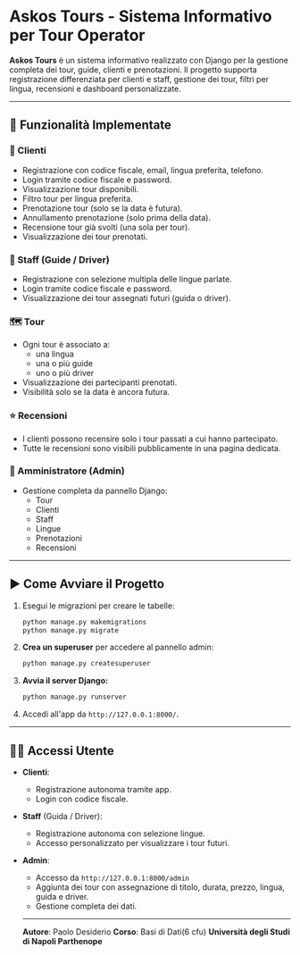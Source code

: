 # Askos Tours - Sistema Informativo per Tour Operator

**Askos Tours** è un sistema informativo realizzato con Django per la gestione completa dei tour, guide, clienti e prenotazioni. Il progetto supporta registrazione differenziata per clienti e staff, gestione dei tour, filtri per lingua, recensioni e dashboard personalizzate.

---

## 📌 Funzionalità Implementate

### 👤 Clienti
- Registrazione con codice fiscale, email, lingua preferita, telefono.
- Login tramite codice fiscale e password.
- Visualizzazione tour disponibili.
- Filtro tour per lingua preferita.
- Prenotazione tour (solo se la data è futura).
- Annullamento prenotazione (solo prima della data).
- Recensione tour già svolti (una sola per tour).
- Visualizzazione dei tour prenotati.

### 🧭 Staff (Guide / Driver)
- Registrazione con selezione multipla delle lingue parlate.
- Login tramite codice fiscale e password.
- Visualizzazione dei tour assegnati futuri (guida o driver).

### 🗺️ Tour
- Ogni tour è associato a:
  - una lingua
  - una o più guide
  - uno o più driver
- Visualizzazione dei partecipanti prenotati.
- Visibilità solo se la data è ancora futura.

### ⭐ Recensioni
- I clienti possono recensire solo i tour passati a cui hanno partecipato.
- Tutte le recensioni sono visibili pubblicamente in una pagina dedicata.

### 🔐 Amministratore (Admin)
- Gestione completa da pannello Django:
  - Tour
  - Clienti
  - Staff
  - Lingue
  - Prenotazioni
  - Recensioni

---

## ▶️ Come Avviare il Progetto

1. Esegui le migrazioni per creare le tabelle:
   ```bash
   python manage.py makemigrations
   python manage.py migrate
   ```
2. **Crea un superuser** per accedere al pannello admin:
   ```bash
   python manage.py createsuperuser
   ```
3. **Avvia il server Django:**
   ```bash
   python manage.py runserver
   ```
4. Accedi all'app da `http://127.0.0.1:8000/`.

---

## 👨‍🏫 Accessi Utente

- **Clienti**:
  - Registrazione autonoma tramite app.
  - Login con codice fiscale.

- **Staff** (Guida / Driver):
  - Registrazione autonoma con selezione lingue.
  - Accesso personalizzato per visualizzare i tour futuri.

- **Admin**:
  - Accesso da `http://127.0.0.1:8000/admin`
  - Aggiunta dei tour con assegnazione di titolo, durata, prezzo, lingua, guida e driver.
  - Gestione completa dei dati.

  --------------------------------------------------------------------------------------------------------------------------------------------------------------------------------
  **Autore**:
  Paolo Desiderio 
  **Corso**:
  Basi di Dati(6 cfu)
**Università degli Studi di Napoli Parthenope**
